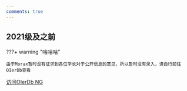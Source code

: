 ```yaml
---
comments: true
---
```


<script languange="JavaScript">
        var password=""
        password=prompt('本页面涉及个人隐私，请输入密码','');
        function custom_close()
        {
            window.opener=null;
            window.open('','_self');
            window.close();        
        }   
        if  (password !='azjs-djh')
            {alert("密码错误")
            
            custom_close();            
            alert("即将返回上一页")
            window.location.href='https://elationaha.github.io/LZYZ-OI-Wiki/member/emm';
            }
  </script>

## 2021级及之前

???+ warning "咕咕咕"

    由于Morax暂时没有征求到各位学长对于公开信息的意见，所以暂时没有录入，请自行前往OIerDb查看

[访问OIerDb NG](https://oier.baoshuo.dev/school/382)